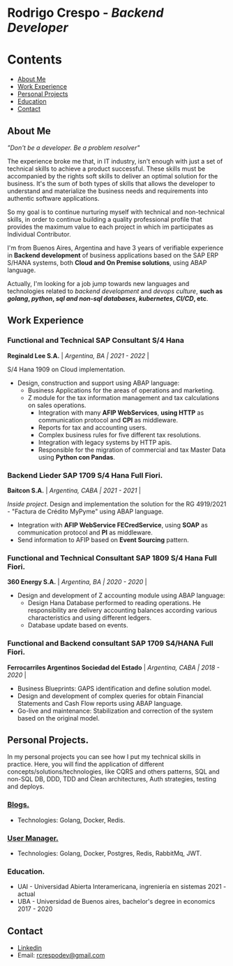# Rodrigo Crespo - _Backend Developer_

# Contents

- [About Me](#aboutMe)
- [Work Experience](#workExperience)
- [Personal Projects](#personalProjects)
- [Education](#education)
- [Contact](#contact)

## About Me <a name="aboutMe"></a>

_"Don't be a developer. Be a problem resolver"_

The experience broke me that, in IT industry, isn't enough with just a set of technical skills to achieve a product
successful. These skills must be accompanied by the rights soft skills to deliver an optimal solution for the business.
It's the sum of both types of skills that allows the developer to understand and materialize the business
needs and requirements into authentic software applications.

So my goal is to continue nurturing myself with technical and non-technical skills, in order to continue building a
quality professional profile that provides the maximum value to each project in which im participates as Individual
Contributor.

I'm from Buenos Aires, Argentina and have 3 years of verifiable experience in **Backend development** of business
applications based on the SAP ERP S/HANA systems, both **Cloud and On Premise solutions**, using ABAP language.

Actually, I'm looking for a job jump towards new languages and technologies related to _backend development_ and _devops
culture_, **such as _golang_, _python_, _sql and non-sql databases_, _kubernetes_, _CI/CD_, etc**.

## Work Experience <a name="workExperience"></a>

### Functional and Technical SAP Consultant S/4 Hana

**Reginald Lee S.A.** | _Argentina, BA | 2021 - 2022_ |

S/4 Hana 1909 on Cloud implementation.

- Design, construction and support using ABAP language:
    - Business Applications for the areas of operations and marketing.
    - Z module for the tax information management and tax calculations on sales operations.
        - Integration with many **AFIP WebServices**, **using HTTP** as communication protocol and **CPI** as
          middleware.
        - Reports for tax and accounting users.
        - Complex business rules for five different tax resolutions.
        - Integration with legacy systems by HTTP apis.
        - Responsible for the migration of commercial and tax Master Data using **Python con Pandas**.

### Backend Lieder SAP 1709 S/4 Hana Full Fiori.

**Baitcon S.A.** | _Argentina, CABA | 2021 - 2021_ |

_Inside project_. Design and implementation the solution for the RG 4919/2021 - "Factura de Crédito MyPyme"
using ABAP language.

- Integration with **AFIP WebService FECredService**, using **SOAP** as communication protocol and **PI** as middleware.
- Send information to AFIP based on **Event Sourcing** pattern.

### Functional and Technical Consultant SAP 1809 S/4 Hana Full Fiori.

**360 Energy S.A.** | _Argentina, BA | 2020 - 2020_ |

- Design and development of Z accounting module using ABAP language:
    - Design Hana Database performed to reading operations. He responsibility are delivery accounting balances according
      various characteristics and using different ledgers.
    - Database update based on events.

### Functional and Backend consultant SAP 1709 S4/HANA Full Fiori.

**Ferrocarriles Argentinos Sociedad del Estado** | _Argentina, CABA | 2018 - 2020_ |

- Business Blueprints: GAPS identification and define solution model.
- Design and development of complex queries for obtain Financial Statements and Cash Flow reports using ABAP language.
- Go-live and maintenance: Stabilization and correction of the system
  based on the original model.

## Personal Projects. <a name="personalProjects"></a>

In my personal projects you can see how I put my technical skills in practice.
Here, you will find the application of different concepts/solutions/technologies, like CQRS and others patterns,
SQL and non-SQL DB, DDD, TDD and Clean architectures, Auth strategies, testing and deploys.

### [Blogs.](https://github.com/rcrespodev/Blogs)

- Technologies: Golang, Docker, Redis.

### [User Manager.](https://github.com/rcrespodev/user_manager)

- Technologies: Golang, Docker, Postgres, Redis, RabbitMq, JWT.

### Education. <a name="contact"></a>

- UAI - Universidad Abierta Interamericana, ingreniería en sistemas 2021 - actual
- UBA - Universidad de Buenos aires, bachelor's degree in economics 2017 - 2020

## Contact <a name="contact"></a>

- [Linkedin](https://www.linkedin.com/in/rodrigo-crespo-9512a3140/)
- Email: rcrespodev@gmail.com